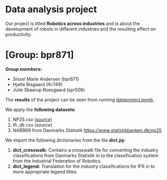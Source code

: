 # Data analysis project

Our project is titled **Robotics across industries** and is about the development of robots in different industries and the resulting effect on productivity.

# \[Group: bpr871\]

***Group members:***
- Sissel Marie Andersen (bpr871)
- Hjalte Bisgaard (lfc749)
- Julie Skaarup Roesgaard (spr506)

The **results** of the project can be seen from running [dataproject.ipynb](dataproject.ipynb).

We apply the **following datasets**:

1. NP25.csv (*[source](https://www.statistikbanken.dk/np25)*) 
2. ifr_dk.csv (*source*)
3. NABB69 from Danmarks Statistik https://www.statistikbanken.dk/np25

We import the following dictionaries from the file **dict.py**:
1. **dict_crosswalk:** Contains a crosswalk file for converting the industry classifications from Danmarks Statistik in to the classification system from the Industrial Federation of Robotics.
2. **dict_legend:**    Translation for the industry classifications for IFR in to more appropriate legend titles.
